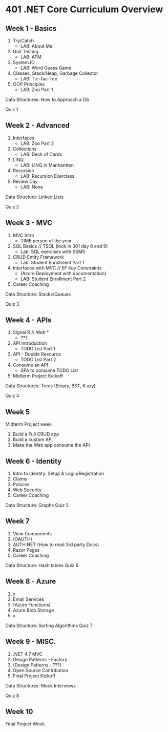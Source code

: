 # 401 .NET Core Curriculum Overview

## Week 1 - Basics
1. Try/Catch
   - LAB: About Me
2. Unit Testing
   - LAB: ATM
3. System.IO
   - LAB: Word Guess Game
4. Classes, Stack/Heap, Garbage Collector
   - LAB: Tic-Tac-Toe
5. OOP Principles
   - LAB: Zoo Part 1

Data Structures: How to Approach a DS

Quiz 1

## Week 2 - Advanced

1. Interfaces
   - LAB: Zoo Part 2
2. Collections
   - LAB: Deck of Cards
3. LINQ
   - LAB: LINQ in Manhantten
4. Recursion
   - LAB: Recursion Exercises
5. Review Day
   - LAB: None

Data Structure: Linked Lists

Quiz 2

## Week 3 - MVC
1. MVC Intro
   - TIME person of the year
2. SQL Basics // TSQL (look in 301 day 8 and 9)
   - Lab: SQL exercises with SSMS
3. CRUD Entity Framework
   - Lab: Student Enrollment Part 1
4. Interfaces with MVC // EF Key Constraints
   - (Azure Deployment with documentation)
   - LAB: Student Enrollment Part 2
5. Career Coaching

Data Structure: Stacks/Queues

Quiz 3

## Week 4 - APIs
1. Signal R // Web *
   - ???
2. API Introduction
   - TODO List Part 1
3. API - Double Resource
   - TODO List Part 2
4. Consume an API
   - SPA to consume TODO List
5. Midterm Project Kickoff

Data Structures: Trees (Binary, BST, K-ary)

Quiz 4

## Week 5
Midterm Project week
1. Build a Full CRUD app
2. Build a custom API
3. Make the Web app consume the API


## Week 6 - Identity
1. Intro to Identity: Setup & Login/Registration
2. Claims
3. Policies
4. Web Security
5. Career Coaching

Data Structure: Graphs
Quiz 5

## Week 7  
1. View Components
2. (OAUTH)
3. AUTH.NET (How to read 3rd party Docs)
4. Razor Pages 
5. Career Coaching

Data Structure: Hash tables 
Quiz 6

## Week 8 - Azure
1. x 
2. Email Services
3. (Azure Functions)
4. Azure Blob Storage
5. x 

Data Structure: Sorting Algorithms
Quiz 7

## Week 9 - MISC.
1. .NET 4.7 MVC
2. Design Patterns - Factory
3. (Design Patterns - ???)
4. Open Source Contribution 
5. Final Project Kickoff

Data Structures: Mock Interviews

Quiz 8

## Week 10
Final Project Week